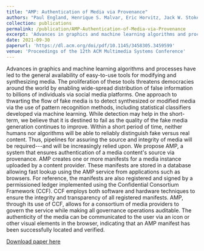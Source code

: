 ```yaml
---
title: "AMP: Authentication of Media via Provenance"
authors: "Paul England, Henrique S. Malvar, Eric Horvitz, Jack W. Stokes, Cédric Fournet, Rebecca Burke-Aguero, Amaury Chamayou, Sylvan Clebsch, Manuel Costa, John Deutscher, Shabnam Erfani, Matt Gaylor, Andrew Jenks, Kevin Kane, Elissa M. Redmiles, <b>Alex Shamis</b>, Isha Sharma, John C. Simmons, Sam Wenker, Anika Zaman"
collection: publications
permalink: /publication/AMP-Authentication-of-Media-via-Provenance
excerpt: 'Advances in graphics and machine learning algorithms and processes have led to the general availability of easy-to-use tools for modifying and synthesizing media. The proliferation of these tools threatens democracies around the world by enabling wide-spread distribution of false information to billions of individuals via social media platforms. One approach to thwarting the flow of fake media is to detect synthesized or modified media via the use of pattern recognition methods, including statistical classifiers developed via machine learning. While detection may help in the short-term, we believe that it is destined to fail as the quality of the fake media generation continues to improve. Within a short period of time, neither humans nor algorithms will be able to reliably distinguish fake versus real content. Thus, pipelines for assuring the source and integrity of media will be required---and will be increasingly relied upon. We propose AMP, a system that ensures authentication of a media contents source via provenance.'
date: 2021-09-30
paperurl: 'https://dl.acm.org/doi/pdf/10.1145/3458305.3459599'
venue: 'Proceedings of the 12th ACM Multimedia Systems Conference'
---
```


Advances in graphics and machine learning algorithms and processes have led to the general availability of easy-to-use tools for modifying and synthesizing media. The proliferation of these tools threatens democracies around the world by enabling wide-spread distribution of false information to billions of individuals via social media platforms. One approach to thwarting the flow of fake media is to detect synthesized or modified media via the use of pattern recognition methods, including statistical classifiers developed via machine learning. While detection may help in the short-term, we believe that it is destined to fail as the quality of the fake media generation continues to improve. Within a short period of time, neither humans nor algorithms will be able to reliably distinguish fake versus real content. Thus, pipelines for assuring the source and integrity of media will be required---and will be increasingly relied upon. We propose AMP, a system that ensures authentication of a media content's source via provenance. AMP creates one or more manifests for a media instance uploaded by a content provider. These manifests are stored in a database allowing fast lookup using the AMP service from applications such as browsers. For reference, the manifests are also registered and signed by a permissioned ledger implemented using the Confidential Consortium Framework (CCF). CCF employs both software and hardware techniques to ensure the integrity and transparency of all registered manifests. AMP, through its use of CCF, allows for a consortium of media providers to govern the service while making all governance operations auditable. The authenticity of the media can be communicated to the user via an icon or other visual elements in the browser, indicating that an AMP manifest has been successfully located and verified.

[Download paper here](https://dl.acm.org/doi/pdf/10.1145/3458305.3459599)
